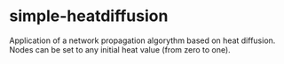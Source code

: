 # simple-heatdiffusion
Application of a network propagation algorythm based on heat diffusion. Nodes can be set to any initial heat value (from zero to one). 
